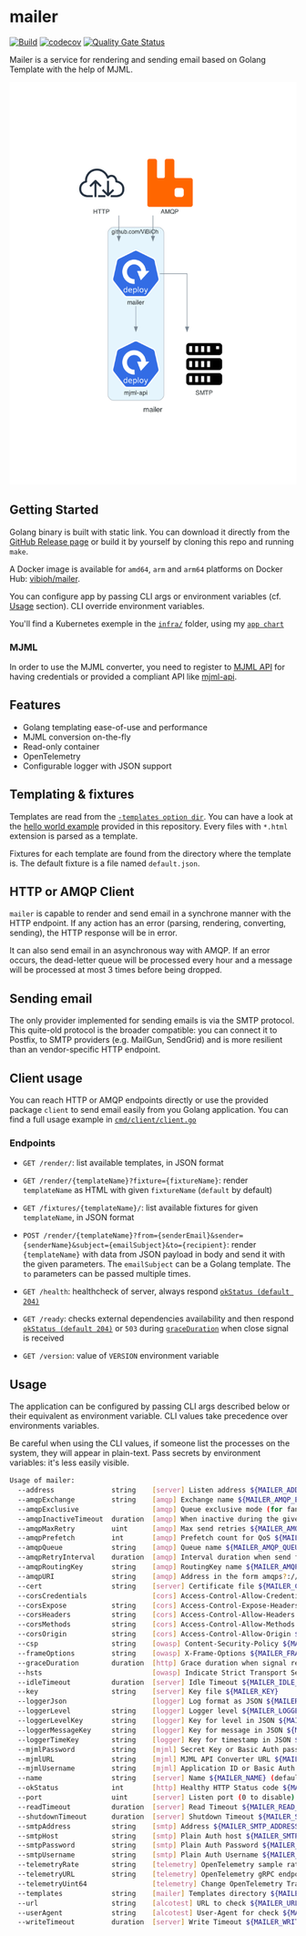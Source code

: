 # mailer

[![Build](https://github.com/ViBiOh/mailer/workflows/Build/badge.svg)](https://github.com/ViBiOh/mailer/actions)
[![codecov](https://codecov.io/gh/ViBiOh/mailer/branch/main/graph/badge.svg)](https://codecov.io/gh/ViBiOh/mailer)
[![Quality Gate Status](https://sonarcloud.io/api/project_badges/measure?project=ViBiOh_mailer&metric=alert_status)](https://sonarcloud.io/dashboard?id=ViBiOh_mailer)

Mailer is a service for rendering and sending email based on Golang Template with the help of MJML.

![](mailer.png)

## Getting Started

Golang binary is built with static link. You can download it directly from the [GitHub Release page](https://github.com/ViBiOh/mailer/releases) or build it by yourself by cloning this repo and running `make`.

A Docker image is available for `amd64`, `arm` and `arm64` platforms on Docker Hub: [vibioh/mailer](https://hub.docker.com/r/vibioh/mailer/tags).

You can configure app by passing CLI args or environment variables (cf. [Usage](#usage) section). CLI override environment variables.

You'll find a Kubernetes exemple in the [`infra/`](infra) folder, using my [`app chart`](https://github.com/ViBiOh/charts/tree/main/app)

### MJML

In order to use the MJML converter, you need to register to [MJML API](https://mjml.io/api) for having credentials or provided a compliant API like [mjml-api](https://github.com/ViBiOh/mjml-api).

## Features

- Golang templating ease-of-use and performance
- MJML conversion on-the-fly
- Read-only container
- OpenTelemetry
- Configurable logger with JSON support

## Templating & fixtures

Templates are read from the [`-templates option dir`](#usage). You can have a look at the [hello world example](templates/hello/hello.html) provided in this repository. Every files with `*.html` extension is parsed as a template.

Fixtures for each template are found from the directory where the template is. The default fixture is a file named `default.json`.

## HTTP or AMQP Client

`mailer` is capable to render and send email in a synchrone manner with the HTTP endpoint. If any action has an error (parsing, rendering, converting, sending), the HTTP response will be in error.

It can also send email in an asynchronous way with AMQP. If an error occurs, the dead-letter queue will be processed every hour and a message will be processed at most 3 times before being dropped.

## Sending email

The only provider implemented for sending emails is via the SMTP protocol. This quite-old protocol is the broader compatible: you can connect it to Postfix, to SMTP providers (e.g. MailGun, SendGrid) and is more resilient than an vendor-specific HTTP endpoint.

## Client usage

You can reach HTTP or AMQP endpoints directly or use the provided package `client` to send email easily from you Golang application. You can find a full usage example in [`cmd/client/client.go`](cmd/client/client.go)

### Endpoints

- `GET /render/`: list available templates, in JSON format
- `GET /render/{templateName}?fixture={fixtureName}`: render `templateName` as HTML with given `fixtureName` (`default` by default)
- `GET /fixtures/{templateName}/`: list available fixtures for given `templateName`, in JSON format
- `POST /render/{templateName}?from={senderEmail}&sender={senderName}&subject={emailSubject}&to={recipient}`: render `{templateName}` with data from JSON payload in body and send it with the given parameters. The `emailSubject` can be a Golang template. The `to` parameters can be passed multiple times.

- `GET /health`: healthcheck of server, always respond [`okStatus (default 204)`](#usage)
- `GET /ready`: checks external dependencies availability and then respond [`okStatus (default 204)`](#usage) or `503` during [`graceDuration`](#usage) when close signal is received
- `GET /version`: value of `VERSION` environment variable

## Usage

The application can be configured by passing CLI args described below or their equivalent as environment variable. CLI values take precedence over environments variables.

Be careful when using the CLI values, if someone list the processes on the system, they will appear in plain-text. Pass secrets by environment variables: it's less easily visible.

```bash
Usage of mailer:
  --address              string    [server] Listen address ${MAILER_ADDRESS}
  --amqpExchange         string    [amqp] Exchange name ${MAILER_AMQP_EXCHANGE} (default "mailer")
  --amqpExclusive                  [amqp] Queue exclusive mode (for fanout exchange) ${MAILER_AMQP_EXCLUSIVE} (default false)
  --amqpInactiveTimeout  duration  [amqp] When inactive during the given timeout, stop listening ${MAILER_AMQP_INACTIVE_TIMEOUT} (default 0s)
  --amqpMaxRetry         uint      [amqp] Max send retries ${MAILER_AMQP_MAX_RETRY} (default 3)
  --amqpPrefetch         int       [amqp] Prefetch count for QoS ${MAILER_AMQP_PREFETCH} (default 1)
  --amqpQueue            string    [amqp] Queue name ${MAILER_AMQP_QUEUE} (default "mailer")
  --amqpRetryInterval    duration  [amqp] Interval duration when send fails ${MAILER_AMQP_RETRY_INTERVAL} (default 1h0m0s)
  --amqpRoutingKey       string    [amqp] RoutingKey name ${MAILER_AMQP_ROUTING_KEY}
  --amqpURI              string    [amqp] Address in the form amqps?://<user>:<password>@<address>:<port>/<vhost> ${MAILER_AMQP_URI}
  --cert                 string    [server] Certificate file ${MAILER_CERT}
  --corsCredentials                [cors] Access-Control-Allow-Credentials ${MAILER_CORS_CREDENTIALS} (default false)
  --corsExpose           string    [cors] Access-Control-Expose-Headers ${MAILER_CORS_EXPOSE}
  --corsHeaders          string    [cors] Access-Control-Allow-Headers ${MAILER_CORS_HEADERS} (default "Content-Type")
  --corsMethods          string    [cors] Access-Control-Allow-Methods ${MAILER_CORS_METHODS} (default "GET")
  --corsOrigin           string    [cors] Access-Control-Allow-Origin ${MAILER_CORS_ORIGIN} (default "*")
  --csp                  string    [owasp] Content-Security-Policy ${MAILER_CSP} (default "default-src 'self'; base-uri 'self'; style-src 'self' 'unsafe-inline' fonts.googleapis.com; font-src fonts.gstatic.com; img-src 'self' data: http://i.imgur.com grafana.com https://ketchup.vibioh.fr/images/")
  --frameOptions         string    [owasp] X-Frame-Options ${MAILER_FRAME_OPTIONS} (default "deny")
  --graceDuration        duration  [http] Grace duration when signal received ${MAILER_GRACE_DURATION} (default 30s)
  --hsts                           [owasp] Indicate Strict Transport Security ${MAILER_HSTS} (default true)
  --idleTimeout          duration  [server] Idle Timeout ${MAILER_IDLE_TIMEOUT} (default 2m0s)
  --key                  string    [server] Key file ${MAILER_KEY}
  --loggerJson                     [logger] Log format as JSON ${MAILER_LOGGER_JSON} (default false)
  --loggerLevel          string    [logger] Logger level ${MAILER_LOGGER_LEVEL} (default "INFO")
  --loggerLevelKey       string    [logger] Key for level in JSON ${MAILER_LOGGER_LEVEL_KEY} (default "level")
  --loggerMessageKey     string    [logger] Key for message in JSON ${MAILER_LOGGER_MESSAGE_KEY} (default "msg")
  --loggerTimeKey        string    [logger] Key for timestamp in JSON ${MAILER_LOGGER_TIME_KEY} (default "time")
  --mjmlPassword         string    [mjml] Secret Key or Basic Auth password ${MAILER_MJML_PASSWORD}
  --mjmlURL              string    [mjml] MJML API Converter URL ${MAILER_MJML_URL} (default "https://api.mjml.io/v1/render")
  --mjmlUsername         string    [mjml] Application ID or Basic Auth username ${MAILER_MJML_USERNAME}
  --name                 string    [server] Name ${MAILER_NAME} (default "http")
  --okStatus             int       [http] Healthy HTTP Status code ${MAILER_OK_STATUS} (default 204)
  --port                 uint      [server] Listen port (0 to disable) ${MAILER_PORT} (default 1080)
  --readTimeout          duration  [server] Read Timeout ${MAILER_READ_TIMEOUT} (default 5s)
  --shutdownTimeout      duration  [server] Shutdown Timeout ${MAILER_SHUTDOWN_TIMEOUT} (default 10s)
  --smtpAddress          string    [smtp] Address ${MAILER_SMTP_ADDRESS} (default "localhost:25")
  --smtpHost             string    [smtp] Plain Auth host ${MAILER_SMTP_HOST} (default "localhost")
  --smtpPassword         string    [smtp] Plain Auth Password ${MAILER_SMTP_PASSWORD}
  --smtpUsername         string    [smtp] Plain Auth Username ${MAILER_SMTP_USERNAME}
  --telemetryRate        string    [telemetry] OpenTelemetry sample rate, 'always', 'never' or a float value ${MAILER_TELEMETRY_RATE} (default "always")
  --telemetryURL         string    [telemetry] OpenTelemetry gRPC endpoint (e.g. otel-exporter:4317) ${MAILER_TELEMETRY_URL}
  --telemetryUint64                [telemetry] Change OpenTelemetry Trace ID format to an unsigned int 64 ${MAILER_TELEMETRY_UINT64} (default true)
  --templates            string    [mailer] Templates directory ${MAILER_TEMPLATES} (default "./templates/")
  --url                  string    [alcotest] URL to check ${MAILER_URL}
  --userAgent            string    [alcotest] User-Agent for check ${MAILER_USER_AGENT} (default "Alcotest")
  --writeTimeout         duration  [server] Write Timeout ${MAILER_WRITE_TIMEOUT} (default 10s)
```
